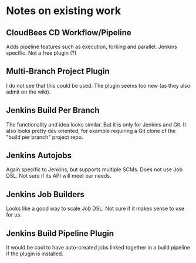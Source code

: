 # Notes on existing work

## CloudBees CD Workflow/Pipeline
Adds pipeline features such as execution, forking and parallel.
Jenkins specific.
Not a free plugin (?)

## Multi-Branch Project Plugin
I do not see that this could be used. The plugin seems too new (as they also
admit on the wiki).

## Jenkins Build Per Branch
The functionality and idea looks similar. But it is only for Jenkins and Git.
It also looks pretty dev oriented, for example requiring a Git clone of the
"build per branch" project repo.

## Jenkins Autojobs
Again specific to Jenkins, but supports multiple SCMs.
Does not use Job DSL.
Not sure if its API will meet our needs.

## Jenkins Job Builders
Looks like a good way to scale Job DSL.
Not sure if it makes sense to use for us.

## Jenkins Build Pipeline Plugin
It would be cool to have auto-created jobs linked together in a build pipeline
if the plugin is installed.
